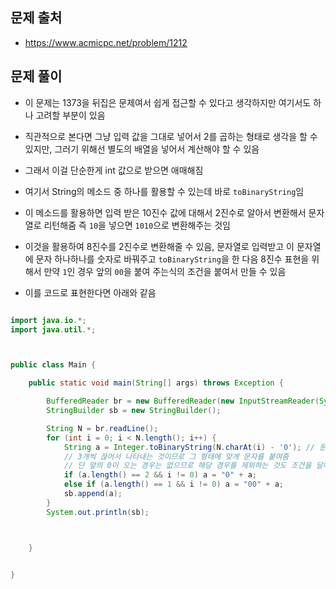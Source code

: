 ## 문제 출처
- https://www.acmicpc.net/problem/1212

## 문제 풀이
- 이 문제는 1373을 뒤집은 문제여서 쉽게 접근할 수 있다고 생각하지만 여기서도 하나 고려할 부분이 있음

- 직관적으로 본다면 그냥 입력 값을 그대로 넣어서 2를 곱하는 형태로 생각을 할 수 있지만, 그러기 위해선 별도의 배열을 넣어서 계산해야 할 수 있음

- 그래서 이걸 단순한게 int 값으로 받으면 애매해짐

- 여기서 String의 메소드 중 하나를 활용할 수 있는데 바로 `toBinaryString`임

- 이 메소드를 활용하면 입력 받은 10진수 값에 대해서 2진수로 알아서 변환해서 문자열로 리턴해줌 즉 `10`을 넣으면 `1010`으로 변환해주는 것임

- 이것을 활용하여 8진수를 2진수로 변환해줄 수 있음, 문자열로 입력받고 이 문자열에 문자 하나하나를 숫자로 바꿔주고 `toBinaryString`을 한 다음 8진수 표현을 위해서 만약 `1`인 경우 앞의 `00`을 붙여 주는식의 조건을 붙여서 만들 수 있음

- 이를 코드로 표현한다면 아래와 같음
```java

import java.io.*;
import java.util.*;



public class Main {

    public static void main(String[] args) throws Exception {

        BufferedReader br = new BufferedReader(new InputStreamReader(System.in));
        StringBuilder sb = new StringBuilder();

        String N = br.readLine();
        for (int i = 0; i < N.length(); i++) {
            String a = Integer.toBinaryString(N.charAt(i) - '0'); // 문자인 숫자를 숫자로 바꿔줌
            // 3개씩 끊어서 나타내는 것이므로 그 형태에 맞게 문자를 붙여줌
            // 단 앞의 0이 오는 경우는 없으므로 해당 경우를 제외하는 것도 조건을 달아줌
            if (a.length() == 2 && i != 0) a = "0" + a;
            else if (a.length() == 1 && i != 0) a = "00" + a;
            sb.append(a);
        }
        System.out.println(sb);



    }


}
```